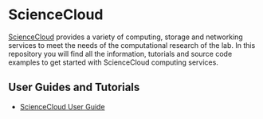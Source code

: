 # ScienceCloud

[ScienceCloud](https://www.s3it.uzh.ch/en/scienceit/infrastructure/sciencecloud.html) provides a variety of computing, storage and networking services to meet the needs of the computational research of the lab. In this repository you will find all the information, tutorials and source code examples to get started with ScienceCloud computing services.

## User Guides and Tutorials

* [ScienceCloud User Guide](https://s3itwiki.uzh.ch/display/clouddoc/Science+Cloud+user+guide)
